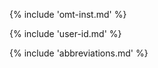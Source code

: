 <!-- section: installation and customization -->
{% include 'omt-inst.md' %}

<!-- added as requested by Aurélie -->
{% include 'user-id.md' %}

{% include 'abbreviations.md' %}
